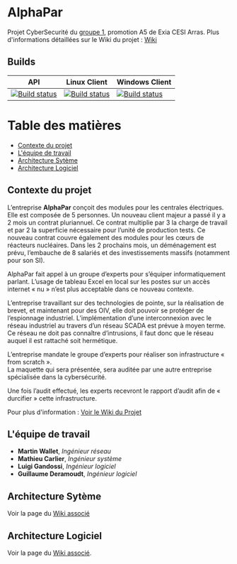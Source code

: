 # AlphaPar<!-- omit in toc -->
Projet CyberSecurité du [groupe 1](#l%C3%A9quipe-de-travail), promotion A5 de Exia CESI Arras. Plus d'informations détaillées sur le Wiki du projet : [Wiki](https://github.com/Araxar/AlphaPar/wiki)

## Builds<!-- omit in toc -->
| API | Linux Client | Windows Client |
|-----|--------------|----------------|
| [![Build status](https://dev.azure.com/CyberSecu/AlphaPar/_apis/build/status/Build%20API)](https://dev.azure.com/CyberSecu/AlphaPar/_build/latest?definitionId=-1) | [![Build status](https://dev.azure.com/CyberSecu/AlphaPar/_apis/build/status/Build%20Linux%20Client)](https://dev.azure.com/CyberSecu/AlphaPar/_build/latest?definitionId=3) | [![Build status](https://dev.azure.com/CyberSecu/AlphaPar/_apis/build/status/Build%20Windows%20Client)](https://dev.azure.com/CyberSecu/AlphaPar/_build/latest?definitionId=5)

# Table des matières<!-- omit in toc -->
- [Contexte du projet](#contexte-du-projet)
- [L'équipe de travail](#l%C3%A9quipe-de-travail)
- [Architecture Sytème](#architecture-syt%C3%A8me)
- [Architecture Logiciel](#architecture-logiciel)

## Contexte du projet 
L’entreprise **AlphaPar** conçoit des modules pour les centrales électriques. Elle est composée de 5 personnes. Un nouveau client majeur a passé il y a 2 mois un contrat pluriannuel. Ce contrat multiplie par 3 la charge de travail et par 2 la superficie nécessaire pour l’unité de production tests. Ce nouveau contrat couvre également des modules pour les cœurs de réacteurs nucléaires. Dans les 2 prochains mois, un déménagement est prévu, l’embauche de 8 salariés et des investissements massifs (notamment pour son SI).

AlphaPar fait appel à un groupe d’experts pour s’équiper informatiquement parlant. L’usage de tableau Excel en local sur les postes sur un accès internet « nu » n’est plus acceptable dans ce nouveau contexte.

L’entreprise travaillant sur des technologies de pointe, sur la réalisation de brevet, et maintenant pour des OIV, elle doit pouvoir se protéger de l’espionnage industriel.
L’implémentation d’une interconnexion avec le réseau industriel au travers d’un réseau SCADA est prévue à moyen terme. Ce réseau ne doit pas connaître d’intrusions, il faut donc que le réseau auquel il est rattaché soit hermétique.

L’entreprise mandate le groupe d’experts pour réaliser son infrastructure « from scratch ». <br/>
La maquette qui sera présentée, sera auditée par une autre entreprise spécialisée dans la cybersécurité.

Une fois l’audit effectué, les experts recevront le rapport d’audit afin de « durcifier » cette infrastructure.

Pour plus d'information : [Voir le Wiki du Projet](https://github.com/Araxar/AlphaPar/wiki)

## L'équipe de travail
- **Martin Wallet**, _Ingénieur réseau_
- **Mathieu Carlier**, _Ingénieur système_
- **Luigi Gandossi**, _Ingénieur logiciel_
- **Guillaume Deramoudt**, _Ingénieur logiciel_

## Architecture Sytème

Voir la page du [Wiki associé](https://github.com/Araxar/AlphaPar/wiki/Architecture-r%C3%A9seau)

## Architecture Logiciel

Voir la page du [Wiki associé](https://github.com/Araxar/AlphaPar/wiki/Architecture-logiciel).
